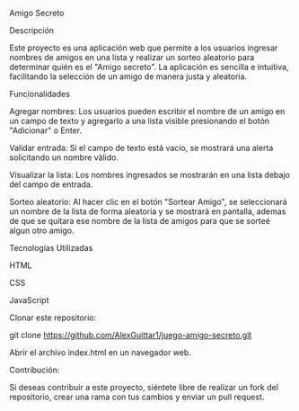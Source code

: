 Amigo Secreto

Descripción

Este proyecto es una aplicación web que permite a los usuarios ingresar nombres de amigos en una lista y realizar un sorteo aleatorio para determinar quién es el "Amigo secreto". La aplicación es sencilla e intuitiva, facilitando la selección de un amigo de manera justa y aleatoria.

Funcionalidades

Agregar nombres: Los usuarios pueden escribir el nombre de un amigo en un campo de texto y agregarlo a una lista visible presionando el botón "Adicionar" o Enter.

Validar entrada: Si el campo de texto está vacío, se mostrará una alerta solicitando un nombre válido.

Visualizar la lista: Los nombres ingresados se mostrarán en una lista debajo del campo de entrada.

Sorteo aleatorio: Al hacer clic en el botón "Sortear Amigo", se seleccionará un nombre de la lista de forma aleatoria y se mostrará en pantalla, ademas de que se quitara ese nombre de la lista de amigos para que se sorteé algun otro amigo.

Tecnologías Utilizadas

HTML

CSS

JavaScript

Clonar este repositorio:

git clone https://github.com/AlexGuittar1/juego-amigo-secreto.git

Abrir el archivo index.html en un navegador web.

Contribución:

Si deseas contribuir a este proyecto, siéntete libre de realizar un fork del repositorio, crear una rama con tus cambios y enviar un pull request.
